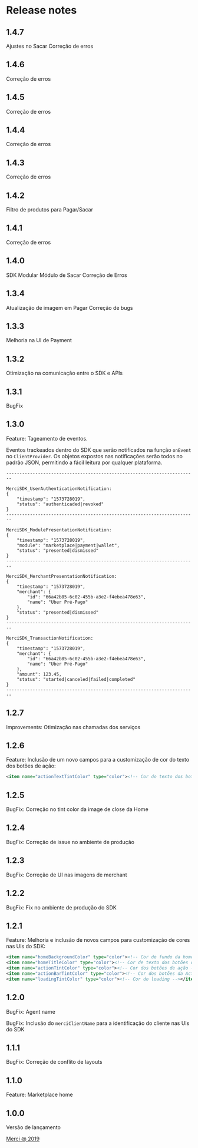 # Release notes
## 1.4.7
Ajustes no Sacar
Correção de erros

## 1.4.6
Correção de erros

## 1.4.5
Correção de erros

## 1.4.4
Correção de erros

## 1.4.3
Correção de erros

## 1.4.2
Filtro de produtos para Pagar/Sacar

## 1.4.1
Correção de erros

## 1.4.0
SDK Modular
Módulo de Sacar
Correção de Erros

## 1.3.4
Atualização de imagem em Pagar
Correção de bugs

## 1.3.3
Melhoria na UI de Payment

## 1.3.2
Otimização na comunicação entre o SDK e APIs

## 1.3.1
BugFix


## 1.3.0
Feature: Tageamento de eventos.

Eventos trackeados dentro do SDK que serão notificados na função `onEvent` no `ClientProvider`. Os objetos expostos nas notificações serão todos no padrão JSON, permitindo a fácil leitura por qualquer plataforma.

```
------------------------------------------------------------------------

MerciSDK_UserAuthenticationNotification:
{
    "timestamp": "1573728019",
    "status": "authenticaded|revoked"
}
------------------------------------------------------------------------

MerciSDK_ModulePresentationNotification:
{
    "timestamp": "1573728019",
    "module": "marketplace|payment|wallet",
    "status": "presented|dismissed"
}
------------------------------------------------------------------------
    
MerciSDK_MerchantPresentationNotification:
{
    "timestamp": "1573728019",
    "merchant": {
        "id": "66a42b85-6c02-455b-a3e2-f4ebea478e63",
        "name": "Uber Pré-Pago"
    },
    "status": "presented|dismissed"
}
------------------------------------------------------------------------

MerciSDK_TransactionNotification:   
{
    "timestamp": "1573728019",
    "merchant": {
        "id": "66a42b85-6c02-455b-a3e2-f4ebea478e63",
        "name": "Uber Pré-Pago"
    },
    "amount": 123.45,
    "status": "started|canceled|failed|completed"
}   
------------------------------------------------------------------------
```

## 1.2.7
Improvements: Otimização nas chamadas dos serviços

## 1.2.6
Feature: Inclusão de um novo campos para a customização de cor do texto dos botões de ação:

````xml
<item name="actionTextTintColor" type="color"><!-- Cor do texto dos botões de ação --></item>
````

## 1.2.5
BugFix: Correção no tint color da image de close da Home

## 1.2.4
BugFix: Correção de issue no ambiente de produção

## 1.2.3
BugFix: Correção de UI nas imagens de merchant

## 1.2.2

BugFix: Fix no ambiente de produção do SDK

## 1.2.1

Feature: Melhoria e inclusão de novos campos para customização de cores nas UIs do SDK:
````xml
<item name="homeBackgroundColor" type="color"><!-- Cor de fundo da home --></item>
<item name="homeTitleColor" type="color"><!-- Cor de texto dos botões de categoria da home --></item>
<item name="actionTintColor" type="color"><!-- Cor dos botões de ação --></item>
<item name="actionBarTintColor" type="color"><!-- Cor dos botões da ActionBar --></item>
<item name="loadingTintColor" type="color"><!-- Cor do loading --></item>
````

## 1.2.0

BugFix: Agent name

BugFix: Inclusão do `merciClientName` para a identificação do cliente nas UIs do SDK 

## 1.1.1

BugFix: Correção de conflito de layouts

## 1.1.0

Feature: Marketplace home

## 1.0.0

Versão de lançamento

[Merci @ 2019](https://merci.com.br)

